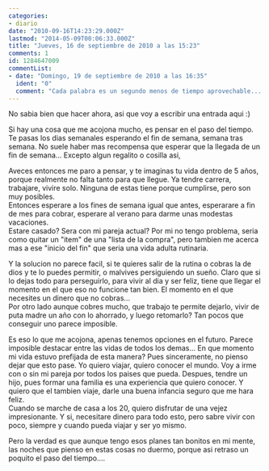 ```yaml
---
categories:
- diario
date: "2010-09-16T14:23:29.000Z"
lastmod: "2014-05-09T00:06:33.000Z"
title: "Jueves, 16 de septiembre de 2010 a las 15:23"
comments: 1
id: 1284647009
commentList:
- date: "Domingo, 19 de septiembre de 2010 a las 16:35"
  ident: "0"
  comment: "Cada palabra es un segundo menos de tiempo aprovechable... (depende de lo rapido que escribas, claro xd)"
---
```


No sabia bien que hacer ahora, asi que voy a escribir una entrada aqui :)  
  
Si hay una cosa que me acojona mucho, es pensar en el paso del tiempo. Te pasas los dias semanales esperando el fin de semana, semana tras semana. No suele haber mas recompensa que esperar que la llegada de un fin de semana... Excepto algun regalito o cosilla asi,  
  
Aveces entonces me paro a pensar, y te imaginas tu vida dentro de 5 años, porque realmente no falta tanto para que llegue. Ya tendre carrera, trabajare, vivire solo. Ninguna de estas tiene porque cumplirse, pero son muy posibles.  
Entonces esperare a los fines de semana igual que antes, esperarare a fin de mes para cobrar, esperare al verano para darme unas modestas vacaciones.  
Estare casado? Sera con mi pareja actual? Por mi no tengo problema, seria como quitar un "item" de una "lista de la compra", pero tambien me acerca mas a ese "inicio del fin" que seria una vida adulta rutinaria.  
  
Y la solucion no parece facil, si te quieres salir de la rutina o cobras la de dios y te lo puedes permitir, o malvives persiguiendo un sueño. Claro que si lo dejas todo para perseguirlo, para vivir al dia y ser feliz, tiene que llegar el momento en el que eso no funcione tan bien. El momento en el que necesites un dinero que no cobras...  
Por otro lado aunque cobres mucho, que trabajo te permite dejarlo, vivir de puta madre un año con lo ahorrado, y luego retomarlo? Tan pocos que conseguir uno parece imposible.  
  
Es eso lo que me acojona, apenas tenemos opciones en el futuro. Parece imposible destacar entre las vidas de todos los demas... En que momento mi vida estuvo prefijada de esta manera? Pues sinceramente, no pienso dejar que esto pase. Yo quiero viajar, quiero conocer el mundo. Voy a irme con o sin mi pareja por todos los paises que pueda. Despues, tendre un hijo, pues formar una familia es una experiencia que quiero conocer. Y quiero que el tambien viaje, darle una buena infancia seguro que me hara feliz.  
Cuando se marche de casa a los 20, quiero disfrutar de una vejez impresionante. Y si, necesitare dinero para todo esto, pero sabre vivir con poco, siempre y cuando pueda viajar y ser yo mismo.  
  
Pero la verdad es que aunque tengo esos planes tan bonitos en mi mente, las noches que pienso en estas cosas no duermo, porque asi retraso un poquito el paso del tiempo....